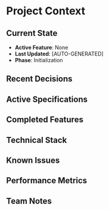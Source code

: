 # Project Context

## Current State
- **Active Feature**: None
- **Last Updated**: [AUTO-GENERATED]
- **Phase**: Initialization

## Recent Decisions
<!-- Updated by AI during development -->

## Active Specifications
<!-- List of in-progress specifications -->

## Completed Features
<!-- List of completed features with links -->

## Technical Stack
<!-- Current technology choices -->

## Known Issues
<!-- Active bugs or technical debt -->

## Performance Metrics
<!-- Key performance indicators -->

## Team Notes
<!-- Important reminders or observations -->